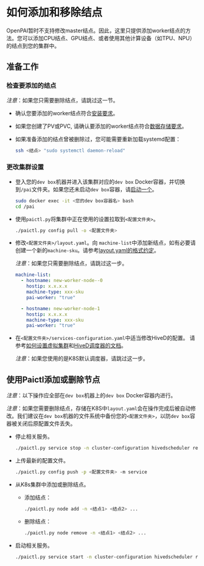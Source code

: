 # 如何添加和移除结点

OpenPAI暂时不支持修改master结点。因此，这里只提供添加worker结点的方法。您可以添加CPU结点、GPU结点、或者使用其他计算设备（如TPU、NPU）的结点到您的集群中。

## 准备工作

### 检查要添加的结点

*注意*：如果您只需要删除结点，请跳过这一节。

- 确认您要添加的worker结点符合[安装要求](./installation-guide.md##installation-requirements)。

- 如果您创建了PV或PVC, 请确认要添加的worker结点符合[数据存储要求](./how-to-set-up-storage.md#confirm-environment-on-worker-nodes)。

- 如果准备添加的结点曾被删除过，您可能需要重新加载systemd配置：

  ```bash
  ssh <结点> "sudo systemctl daemon-reload"
  ```


### 更改集群设置 

- 登入您的`dev box`机器并进入该集群对应的`dev box` Docker容器，并切换到`/pai`文件夹。如果您还未启动`dev box`容器，请[启动一个](./basic-management-operations.md##pai-service-management-and-paictl)。

  ```bash
  sudo docker exec -it <您的dev box容器名> bash
  cd /pai
  ```

- 使用`paictl.py`将集群中正在使用的设置拉取到`<配置文件夹>`。

  ```bash
  ./paictl.py config pull -o <配置文件夹>
  ```

- 修改`<配置文件夹>/layout.yaml`。向 `machine-list`中添加新结点，如有必要请创建一个新的`machine-sku`。请参考[layout.yaml的格式约定](./installation-guide.md#layoutyaml-format)。

    *注意*：如果您只需要删除结点，请跳过这一步。

  ```yaml
  machine-list:
    - hostname: new-worker-node--0
      hostip: x.x.x.x
      machine-type: xxx-sku
      pai-worker: "true"

    - hostname: new-worker-node-1
      hostip: x.x.x.x
      machine-type: xxx-sku
      pai-worker: "true"
  ```

- 在`<配置文件夹>/services-configuration.yaml`中适当修改HiveD的配置。 请参考[如何设置虚拟集群](./how-to-set-up-virtual-clusters.md)和[HiveD调度器的文档](https://github.com/microsoft/hivedscheduler/blob/master/doc/user-manual.md)。

    *注意*：如果您使用的是K8S默认调度器，请跳过这一步。

## 使用Paictl添加或删除节点

*注意*：以下操作应全部在`dev box`机器上的`dev box` Docker容器内进行。

*注意*：如果您需要删除结点，存储在K8S中`layout.yaml`会在操作完成后被自动修改。我们建议在`dev box`机器的文件系统中备份您的`<配置文件夹>`，以防`dev box`容器被关闭后原配置文件丢失。

- 停止相关服务。

  ```bash
  ./paictl.py service stop -n cluster-configuration hivedscheduler rest-server job-exporter
  ```

- 上传最新的配置文件。

  ```bash
  ./paictl.py config push -p <配置文件夹> -m service
  ```

- 从K8s集群中添加或删除结点。

  - 添加结点：

    ```bash  
    ./paictl.py node add -n <结点1> <结点2> ...
    ```

  - 删除结点：

    ```bash  
    ./paictl.py node remove -n <结点1> <结点2> ...
    ```

- 启动相关服务。

  ```bash
  ./paictl.py service start -n cluster-configuration hivedscheduler rest-server job-exporter
  ```
